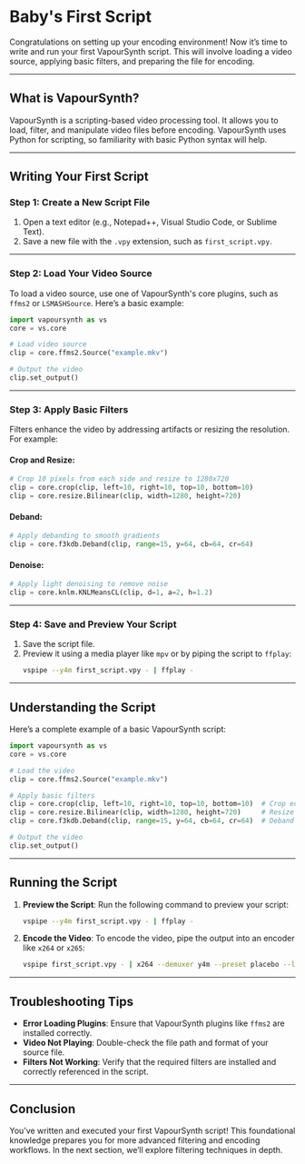 
# Baby's First Script

Congratulations on setting up your encoding environment! Now it’s time to write and run your first VapourSynth script. This will involve loading a video source, applying basic filters, and preparing the file for encoding.

---

## What is VapourSynth?

VapourSynth is a scripting-based video processing tool. It allows you to load, filter, and manipulate video files before encoding. VapourSynth uses Python for scripting, so familiarity with basic Python syntax will help.

---

## Writing Your First Script

### Step 1: Create a New Script File

1. Open a text editor (e.g., Notepad++, Visual Studio Code, or Sublime Text).
2. Save a new file with the `.vpy` extension, such as `first_script.vpy`.

---

### Step 2: Load Your Video Source

To load a video source, use one of VapourSynth's core plugins, such as `ffms2` or `LSMASHSource`. Here’s a basic example:

```python
import vapoursynth as vs
core = vs.core

# Load video source
clip = core.ffms2.Source("example.mkv")

# Output the video
clip.set_output()
```

---

### Step 3: Apply Basic Filters

Filters enhance the video by addressing artifacts or resizing the resolution. For example:

#### Crop and Resize:
```python
# Crop 10 pixels from each side and resize to 1280x720
clip = core.crop(clip, left=10, right=10, top=10, bottom=10)
clip = core.resize.Bilinear(clip, width=1280, height=720)
```

#### Deband:
```python
# Apply debanding to smooth gradients
clip = core.f3kdb.Deband(clip, range=15, y=64, cb=64, cr=64)
```

#### Denoise:
```python
# Apply light denoising to remove noise
clip = core.knlm.KNLMeansCL(clip, d=1, a=2, h=1.2)
```

---

### Step 4: Save and Preview Your Script

1. Save the script file.
2. Preview it using a media player like `mpv` or by piping the script to `ffplay`:
   ```bash
   vspipe --y4m first_script.vpy - | ffplay -
   ```

---

## Understanding the Script

Here’s a complete example of a basic VapourSynth script:
```python
import vapoursynth as vs
core = vs.core

# Load the video
clip = core.ffms2.Source("example.mkv")

# Apply basic filters
clip = core.crop(clip, left=10, right=10, top=10, bottom=10)  # Crop edges
clip = core.resize.Bilinear(clip, width=1280, height=720)     # Resize
clip = core.f3kdb.Deband(clip, range=15, y=64, cb=64, cr=64)  # Deband

# Output the video
clip.set_output()
```

---

## Running the Script

1. **Preview the Script**:
   Run the following command to preview your script:
   ```bash
   vspipe --y4m first_script.vpy - | ffplay -
   ```

2. **Encode the Video**:
   To encode the video, pipe the output into an encoder like `x264` or `x265`:
   ```bash
   vspipe first_script.vpy - | x264 --demuxer y4m --preset placebo --level 41 --crf 16.9 --me umh --rc-lookahead 250 --profile high --deblock -2:-1 --chroma-qp-offset -1 --qcomp 0.70 --aq-mode 3 --aq-strength 0.80 --psy-rd 1.00:0 -o output.h264 -
   ```

---

## Troubleshooting Tips

- **Error Loading Plugins**:
  Ensure that VapourSynth plugins like `ffms2` are installed correctly.
- **Video Not Playing**:
  Double-check the file path and format of your source file.
- **Filters Not Working**:
  Verify that the required filters are installed and correctly referenced in the script.

---

## Conclusion

You’ve written and executed your first VapourSynth script! This foundational knowledge prepares you for more advanced filtering and encoding workflows. In the next section, we’ll explore filtering techniques in depth.
